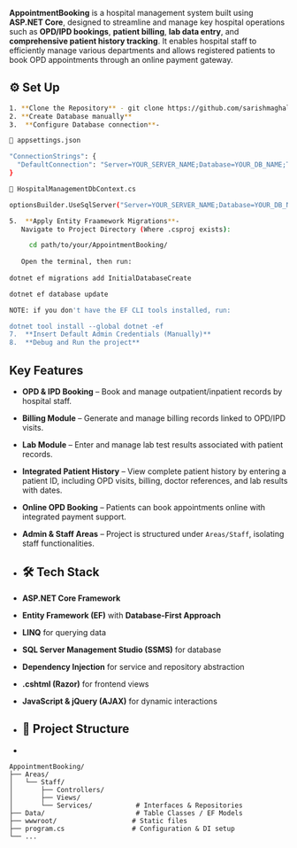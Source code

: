 **AppointmentBooking** is a hospital management system built using **ASP.NET Core**, designed to streamline and manage key hospital operations such as **OPD/IPD bookings**, **patient billing**, **lab data entry**, and **comprehensive patient history tracking**. It enables hospital staff to efficiently manage various departments and allows registered patients to book OPD appointments through an online payment gateway.
## ⚙️ Set Up

```bash
1. **Clone the Repository** - git clone https://github.com/sarishmaghale/AppointmentBooking.git
2. **Create Database manually**
3.  **Configure Database connection**-

🔹 appsettings.json

"ConnectionStrings": {
  "DefaultConnection": "Server=YOUR_SERVER_NAME;Database=YOUR_DB_NAME;Trusted_Connection=True;"
}

🔹 HospitalManagementDbContext.cs

optionsBuilder.UseSqlServer("Server=YOUR_SERVER_NAME;Database=YOUR_DB_NAME;Trusted_Connection=True;");

5.  **Apply Entity Fraamework Migrations**-
   Navigate to Project Directory (Where .csproj exists):

     cd path/to/your/AppointmentBooking/
    
   Open the terminal, then run:
   
dotnet ef migrations add InitialDatabaseCreate

dotnet ef database update

NOTE: if you don't have the EF CLI tools installed, run:

dotnet tool install --global dotnet -ef
7.  **Insert Default Admin Credentials (Manually)**
8.  **Debug and Run the project**
```

##  Key Features
- **OPD & IPD Booking** – Book and manage outpatient/inpatient records by hospital staff.
- **Billing Module** – Generate and manage billing records linked to OPD/IPD visits.
- **Lab Module** – Enter and manage lab test results associated with patient records.
- **Integrated Patient History** – View complete patient history by entering a patient ID, including OPD visits, billing, doctor references, and lab results with dates.
- **Online OPD Booking** – Patients can book appointments online with integrated payment support.
- **Admin & Staff Areas** – Project is structured under `Areas/Staff`, isolating staff functionalities.

- ## 🛠 Tech Stack
- **ASP.NET Core Framework**
- **Entity Framework (EF)** with **Database-First Approach**
- **LINQ** for querying data
- **SQL Server Management Studio (SSMS)** for database
- **Dependency Injection** for service and repository abstraction
- **.cshtml (Razor)** for frontend views
- **JavaScript & jQuery (AJAX)** for dynamic interactions

- ## 📁 Project Structure
- 
```plaintext
AppointmentBooking/
├── Areas/
│   └── Staff/
│       ├── Controllers/
│       ├── Views/
│       └── Services/           # Interfaces & Repositories
├── Data/                       # Table Classes / EF Models
├── wwwroot/                   # Static files
├── program.cs                 # Configuration & DI setup
└── ...
